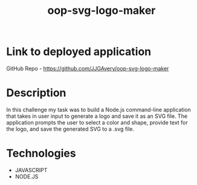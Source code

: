 <h1 style="text-align: center">oop-svg-logo-maker</h1>
<br>

# Link to deployed application
GitHub Repo - https://github.com/JJGAvery/oop-svg-logo-maker
 
# Description
In this challenge my task was to build a Node.js command-line application that takes in user input to generate a logo and save it as an SVG file. The application prompts the user to select a color and shape, provide text for the logo, and save the generated SVG to a .svg file.

# Technologies
- JAVASCRIPT
- NODE.JS
